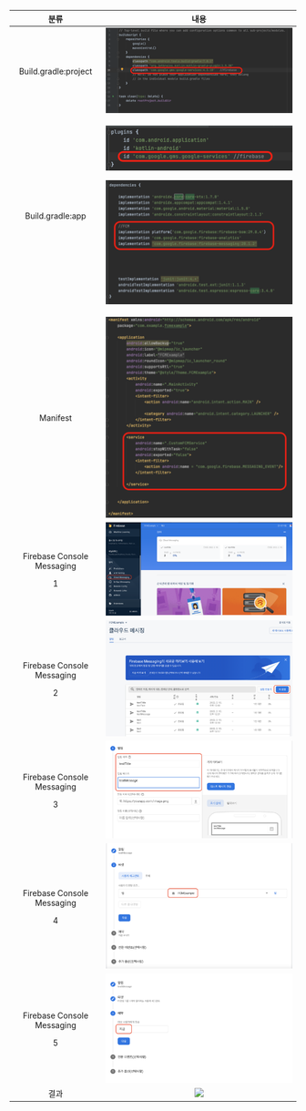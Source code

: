 ﻿|**분류**|**내용**|
| :-: | :-: |
|Build.gradle:project|![](./readmeImages/1.png)|
|Build.gradle:app|<p>![](./readmeImages/2.png)</p><p>![](./readmeImages/3.png)</p>|
|Manifest|![](./readmeImages/4.png)|
|<p>Firebase Console Messaging</p><p>1</p>|![](./readmeImages/5.png)|
|<p>Firebase Console Messaging</p><p>2</p>|![](./readmeImages/6.png)|
|<p>Firebase Console Messaging</p><p>3</p>|![](./readmeImages/7.png)|
|<p>Firebase Console Messaging</p><p>4</p>|![](./readmeImages/8.png)|
|<p>Firebase Console Messaging</p><p>5</p>|![](./readmeImages/9.png)|
|결과|![](./readmeImages/10.png)|

